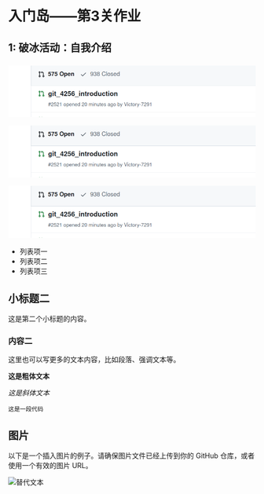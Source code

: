 # 入门岛——第3关作业



## 1: 破冰活动：自我介绍

### 

![error](https://github.com/Victory-7291/AI_Lab/raw/main/images/2024-11-10%2020-07-15.png "image1")

![error](https://github.com/Victory-7291/AI_Lab/raw/main/images/2024-11-10%2020-07-15.png "image1")

![替代文本](https://github.com/Victory-7291/AI_Lab/raw/main/images/2024-11-10%2020-07-15.png "image1")

- 列表项一
- 列表项二
- 列表项三

## 小标题二

这是第二个小标题的内容。

### 内容二

这里也可以写更多的文本内容，比如段落、强调文本等。

**这是粗体文本**

*这是斜体文本*

`这是一段代码`

## 图片

以下是一个插入图片的例子。请确保图片文件已经上传到你的 GitHub 仓库，或者使用一个有效的图片 URL。

![替代文本](图片链接 "可选的标题")
